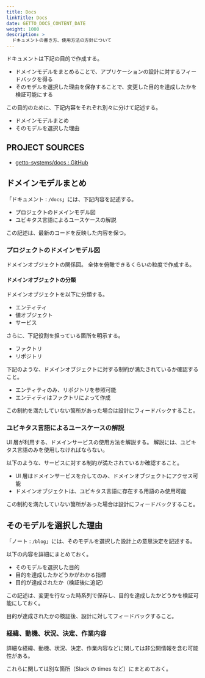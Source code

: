 ```yaml
---
title: Docs
linkTitle: Docs
date: GETTO_DOCS_CONTENT_DATE
weight: 1000
description: >
  ドキュメントの書き方、使用方法の方針について
---
```


ドキュメントは下記の目的で作成する。

- ドメインモデルをまとめることで、アプリケーションの設計に対するフィードバックを得る
- そのモデルを選択した理由を保存することで、変更した目的を達成したかを検証可能にする

この目的のために、下記内容をそれぞれ別々に分けて記述する。

- ドメインモデルまとめ
- そのモデルを選択した理由

## PROJECT SOURCES

- [getto-systems/docs : GitHub](https://github.com/getto-systems/docs)


## ドメインモデルまとめ

「ドキュメント : `/docs`」には、下記内容を記述する。

- プロジェクトのドメインモデル図
- ユビキタス言語によるユースケースの解説

この記述は、最新のコードを反映した内容を保つ。

### プロジェクトのドメインモデル図

ドメインオブジェクトの関係図。
全体を俯瞰できるくらいの粒度で作成する。

#### ドメインオブジェクトの分類

ドメインオブジェクトを以下に分類する。

- エンティティ
- 値オブジェクト
- サービス

さらに、下記役割を担っている箇所を明示する。

- ファクトリ
- リポジトリ

下記のような、ドメインオブジェクトに対する制約が満たされているか確認すること。

- エンティティのみ、リポジトリを参照可能
- エンティティはファクトリによって作成

この制約を満たしていない箇所があった場合は設計にフィードバックすること。


### ユビキタス言語によるユースケースの解説

UI 層が利用する、ドメインサービスの使用方法を解説する。
解説には、ユビキタス言語のみを使用しなければならない。

以下のような、サービスに対する制約が満たされているか確認すること。

- UI 層はドメインサービスを介してのみ、ドメインオブジェクトにアクセス可能
- ドメインオブジェクトは、ユビキタス言語に存在する用語のみ使用可能

この制約を満たしていない箇所があった場合は設計にフィードバックすること。


## そのモデルを選択した理由

「ノート : `/blog`」には、そのモデルを選択した設計上の意思決定を記述する。

以下の内容を詳細にまとめておく。

- そのモデルを選択した目的
- 目的を達成したかどうかがわかる指標
- 目的が達成されたか（検証後に追記）

この記述は、変更を行なった時系列で保存し、目的を達成したかどうかを検証可能にしておく。

目的が達成されたかの検証後、設計に対してフィードバックすること。


### 経緯、動機、状況、決定、作業内容

詳細な経緯、動機、状況、決定、作業内容などに関しては非公開情報を含む可能性がある。

これらに関しては別な箇所（Slack の times など）にまとめておく。


